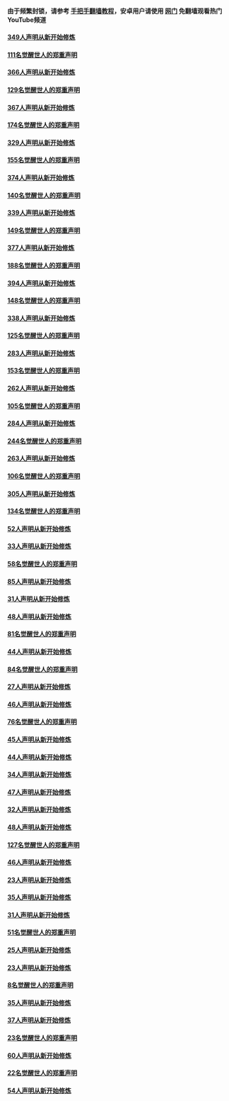 #### 由于频繁封锁，请参考 [手把手翻墙教程](https://github.com/gfw-breaker/guides/wiki/)，安卓用户请使用 [网门](https://github.com/gfw-breaker/nogfw/blob/master/dl.md?t=06182201) 免翻墙观看热门YouTube频道 

#### [349人声明从新开始修炼](../pages/91/426969.md?t=06182201) 

#### [111名觉醒世人的郑重声明](../pages/91/426968.md?t=06182201) 

#### [366人声明从新开始修炼](../pages/91/426737.md?t=06182201) 

#### [129名觉醒世人的郑重声明](../pages/91/426736.md?t=06182201) 

#### [367人声明从新开始修炼](../pages/91/426421.md?t=06182201) 

#### [174名觉醒世人的郑重声明](../pages/91/426420.md?t=06182201) 

#### [329人声明从新开始修炼](../pages/91/426139.md?t=06182201) 

#### [155名觉醒世人的郑重声明](../pages/91/426138.md?t=06182201) 

#### [374人声明从新开始修炼](../pages/91/425811.md?t=06182201) 

#### [140名觉醒世人的郑重声明](../pages/91/425810.md?t=06182201) 

#### [339人声明从新开始修炼](../pages/91/425690.md?t=06182201) 

#### [149名觉醒世人的郑重声明](../pages/91/425689.md?t=06182201) 

#### [377人声明从新开始修炼](../pages/91/424867.md?t=06182201) 

#### [188名觉醒世人的郑重声明](../pages/91/424866.md?t=06182201) 

#### [394人声明从新开始修炼](../pages/91/423914.md?t=06182201) 

#### [148名觉醒世人的郑重声明](../pages/91/423913.md?t=06182201) 

#### [338人声明从新开始修炼](../pages/91/423540.md?t=06182201) 

#### [125名觉醒世人的郑重声明](../pages/91/423539.md?t=06182201) 

#### [283人声明从新开始修炼](../pages/91/423296.md?t=06182201) 

#### [153名觉醒世人的郑重声明](../pages/91/423295.md?t=06182201) 

#### [262人声明从新开始修炼](../pages/91/423004.md?t=06182201) 

#### [105名觉醒世人的郑重声明](../pages/91/423003.md?t=06182201) 

#### [284人声明从新开始修炼](../pages/91/422707.md?t=06182201) 

#### [244名觉醒世人的郑重声明](../pages/91/422706.md?t=06182201) 

#### [263人声明从新开始修炼](../pages/91/422553.md?t=06182201) 

#### [106名觉醒世人的郑重声明](../pages/91/422552.md?t=06182201) 

#### [305人声明从新开始修炼](../pages/91/422153.md?t=06182201) 

#### [134名觉醒世人的郑重声明](../pages/91/422152.md?t=06182201) 

#### [52人声明从新开始修炼](../pages/91/421846.md?t=06182201) 

#### [33人声明从新开始修炼](../pages/91/421804.md?t=06182201) 

#### [58名觉醒世人的郑重声明](../pages/91/421845.md?t=06182201) 

#### [85人声明从新开始修炼](../pages/91/421769.md?t=06182201) 

#### [31人声明从新开始修炼](../pages/91/421763.md?t=06182201) 

#### [48人声明从新开始修炼](../pages/91/421605.md?t=06182201) 

#### [81名觉醒世人的郑重声明](../pages/91/421656.md?t=06182201) 

#### [44人声明从新开始修炼](../pages/91/421544.md?t=06182201) 

#### [84名觉醒世人的郑重声明](../pages/91/421543.md?t=06182201) 

#### [27人声明从新开始修炼](../pages/91/421465.md?t=06182201) 

#### [46人声明从新开始修炼](../pages/91/421454.md?t=06182201) 

#### [76名觉醒世人的郑重声明](../pages/91/421453.md?t=06182201) 

#### [45人声明从新开始修炼](../pages/91/421452.md?t=06182201) 

#### [44人声明从新开始修炼](../pages/91/421422.md?t=06182201) 

#### [34人声明从新开始修炼](../pages/91/421322.md?t=06182201) 

#### [47人声明从新开始修炼](../pages/91/421264.md?t=06182201) 

#### [32人声明从新开始修炼](../pages/91/421225.md?t=06182201) 

#### [48人声明从新开始修炼](../pages/91/421202.md?t=06182201) 

#### [127名觉醒世人的郑重声明](../pages/91/421224.md?t=06182201) 

#### [46人声明从新开始修炼](../pages/91/421203.md?t=06182201) 

#### [23人声明从新开始修炼](../pages/91/421138.md?t=06182201) 

#### [35人声明从新开始修炼](../pages/91/421122.md?t=06182201) 

#### [31人声明从新开始修炼](../pages/91/421081.md?t=06182201) 

#### [51名觉醒世人的郑重声明](../pages/91/421080.md?t=06182201) 

#### [25人声明从新开始修炼](../pages/91/421020.md?t=06182201) 

#### [23人声明从新开始修炼](../pages/91/420884.md?t=06182201) 

#### [8名觉醒世人的郑重声明](../pages/91/420883.md?t=06182201) 

#### [35人声明从新开始修炼](../pages/91/420809.md?t=06182201) 

#### [37人声明从新开始修炼](../pages/91/420766.md?t=06182201) 

#### [23名觉醒世人的郑重声明](../pages/91/420765.md?t=06182201) 

#### [60人声明从新开始修炼](../pages/91/420727.md?t=06182201) 

#### [22名觉醒世人的郑重声明](../pages/91/420726.md?t=06182201) 

#### [54人声明从新开始修炼](../pages/91/420529.md?t=06182201) 

